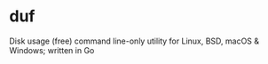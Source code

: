 # duf
Disk usage (free) command line-only utility for Linux, BSD, macOS &amp; Windows; written in Go

